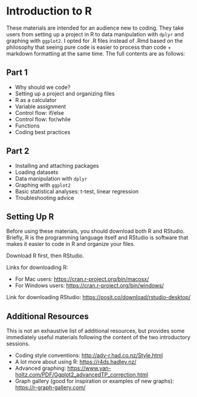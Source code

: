 # Introduction to R

These materials are intended for an audience new to coding. They take users from setting up a project in R to data manipulation with `dplyr` and graphing with `ggplot2`. I opted for .R files instead of .Rmd based on the philosophy that seeing pure code is easier to process than code + markdown formatting at the same time. The full contents are as follows:

## Part 1
* Why should we code?
* Setting up a project and organizing files
* R as a calculator
* Variable assignment
* Control flow: if/else
* Control flow: for/while
* Functions
* Coding best practices

## Part 2
* Installing and attaching packages
* Loading datasets
* Data manipulation with `dplyr`
* Graphing with `ggplot2`
* Basic statistical analyses: t-test, linear regression
* Troubleshooting advice

## Setting Up R
Before using these materials, you should download both R and RStudio. Briefly, R is the programming language itself and RStudio is software that makes it easier to code in R and organize your files.

Download R first, then RStudio.

Links for downloading R:
* For Mac users: https://cran.r-project.org/bin/macosx/ 
* For Windows users: https://cran.r-project.org/bin/windows/

Link for downloading RStudio: https://posit.co/download/rstudio-desktop/

## Additional Resources

This is not an exhaustive list of additional resources, but provides some immediately useful materials following the content of the two introductory sessions.

* Coding style conventions: http://adv-r.had.co.nz/Style.html
* A lot more about using R: https://r4ds.hadley.nz/
* Advanced graphing: https://www.yan-holtz.com/PDF/Ggplot2_advancedTP_correction.html
* Graph gallery (good for inspiration or examples of new graphs): https://r-graph-gallery.com/ 
